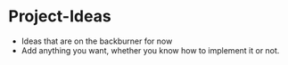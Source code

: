 # Project-Ideas
- Ideas that are on the backburner for now 
- Add anything you want, whether you know how to implement it or not.

